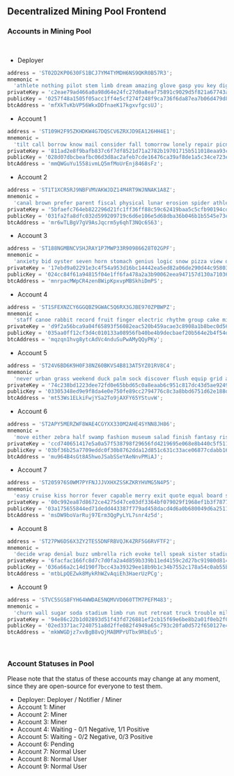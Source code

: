 ## Decentralized Mining Pool Frontend

### **Accounts in Mining Pool**

<br>

- Deployer

```js
address = 'ST02D2KP0630FS1BCJ7YM4TYMDH6NS9QKR0B57R3';
mnemonic =
  'athlete nothing pilot stem limb dream amazing glove gasp you key digital process glad thought border type donate slow index unlock say tribe oak';
privateKey = 'c2eae79ad466a0a98d64e24fc27d0a8eaf75891c9029d5f821a67743affa874201';
publicKey = '0257f48a1505f05acc1ff4e5cf274f248f9ca736f6da87ea7b06d479d80218db86';
btcAddress = 'mfXkTvKbVP56WkxDDfnaeK17kgxvfgcsUJ';
```

- Account 1

```js
address = 'ST109H2F95ZKHDKW4G7DQSCV6ZRXJD9EA126HH4E1';
mnemonic =
  'tilt call borrow know mail consider fall tomorrow lonely repair picnic cotton barrel negative almost school able giggle step tooth also kite hint snack';
privateKey = '811ad2e8f9bafb837c6f7df8521d71a2782b19701715b511018eaa93c3ed84da01';
publicKey = '028d07dbcbeafbc06d3d8ac2afeb7cde16476ca39af8de1a5c34ce723ecc6237ec';
btcAddress = 'mmQWGuYu1558ivmLQ5mfMoUrEnj8468sFz';
```

- Account 2

```js
address = 'ST1T1XCR5RJ9NBFVMVAKWJDZ14M4RT9WJNNAK1A8Z';
mnemonic =
  'canal brown prefer parent fiscal physical lunar erosion spider athlete chat text weird ecology ski pear crazy pride equip uniform misery pizza unveil milk';
privateKey = '5bfaefc764eb822296d21fc1ff36ff88c59c62419baa5c5cfb90194cd84af8e801';
publicKey = '031fa2fa8dfc032d599209719c6d6e106e5d68dba36b046b1b5545e73eca7471bd';
btcAddress = 'mr6wTLBgV7gV9AsJqcrm5y6qhT3NQc6S63';
```

- Account 3

```js
address = 'ST188NGMBNCVSHJRAY1P7MWP33R90986628T02GPF';
mnemonic =
  'anxiety bid oyster seven horn stomach genius logic snow pizza view degree toe close fortune reform heavy gym notable spin bicycle drop ignore soccer';
privateKey = '17ebd9a02291e3c4f54a953d16bc14442ea5ed82a06de290d44c9580394e5d4a01';
publicKey = '024cc84f61a94815f04e1ff6fa478a2a3b90062eea947157d130a71036b6c9f0f2';
btcAddress = 'mnrpacMWpCR4zen8WipKpxvpMBSkhiDmPS';
```

- Account 4

```js
address = 'ST1SFEXNZCY6GGQBZ9GWAC5Q6RX3GJBE970ZPBWPZ';
mnemonic =
  'staff canoe rabbit record fruit finger electric rhythm group cake mixture peanut van girl wolf tornado thought purchase roast various scorpion virtual banana shed';
privateKey = 'd9f2a56bca9a04f65893f56082eac520b459acae3c8908a1b8bec0d560d25c3b01';
publicKey = '035aa0ff12cf3d4c010133a08956fb40be4b9decbaef20b564e2b4f54d0a272003';
btcAddress = 'mqzqn1hvg8ytcAdVc4nduSuPwAMyQQyPKy';
```

- Account 5

```js
address = 'ST24V6BD6K9H0F38NZ60BKVS4B813AT5YZ01RV8C4';
mnemonic =
  'never urban grass weekend duck palm sock discover flush equip grid alien mechanic suffer affair monkey timber luggage wrong energy soap swap jeans clog';
privateKey = '74c238bd1223dee72fd0e65bbd65c0a8eaab6c951c817dc43d5ae924920453b101';
publicKey = '03305348ed9e9f8da4e0e750fe89cc2794776c8c3a8bbd6751d62e188dd1963c6a';
btcAddress = 'mt53Ws1ELkiFwjYSa2To9jAXFY65YStuvW';
```

- Account 6

```js
address = 'ST2APY5MERZWF8WAE4CGYXX330M2AHE4SYNN8JH86';
mnemonic =
  'move either zebra half swamp fashion museum salad finish fantasy risk antique melt despair crumble uncover stomach ahead fiction judge umbrella pill child tail';
privateKey = 'ccd740651417e5a0a57f538798f29656fd4219695e068e8b440c5f51137cf59301';
publicKey = '03bf36b25a7709eddc0f30b8762dda12d851c631c33ace06877cdabb1649961c6d';
btcAddress = 'mu964B4sGt8A5hwoJSabSSeYAeNnvPMiAJ';
```

- Account 7

```js
address = 'ST205976S0WM7PYFNJJJVXHXZSSKZKRYHVMG5N4P5';
mnemonic =
  'easy cruise kiss horror fever capable merry exit quote equal board swap rapid document click boil stamp conduct prepare garbage skate volume hub key';
privateKey = '00c992ea87d8672ce4275d47ce03df3364bf079029f1968ef1b3f7877bcae28401';
publicKey = '03a175655844ed71dedd443387f779ad458dacd4d6a0b680049d6a251140750843';
btcAddress = 'msDW9boVarRuj97Erm3QgPyLYL7snr4z5d';
```

- Account 8

```js
address = 'ST27PW6DS6X3ZY2TES5DNFRBVQJK4ZRF5G6RVFTF2';
mnemonic =
  'decide wrap denial buzz umbrella rich evoke tell speak sister stadium fault sibling brown attitude write rib sudden beauty mosquito despair inform risk region';
privateKey = '6facfac166fc8d7c7d0fa2a4d859b339b11ed4159c2d27bc91980d814cf165ec01';
publicKey = '036a66a2c14d190f7bcc43a39329ee18b9b1c34b7552c178a54c0ab55bdeedeb69';
btcAddress = 'mtbLpQEZwk8MykRhWZvAqiEh3HaerUzPCg';
```

- Account 9

```js
address = 'STVC5SGS8FYH64WWDAE5NQMVVD060TTM7PEFM483';
mnemonic =
  'churn wall sugar soda stadium limb run nut retreat truck trouble million era option kind garden blouse suit metal shadow ramp mercy put grain';
privateKey = '94e86c22b1d02893d51f43fd726881ef2cb15f69e6be8b2a01f0eb2f0b6bb44901';
publicKey = '02ed3371ac7240751a8d2ffe082f4949a65c793c20fa0d572f650127e466f71578';
btcAddress = 'mkWWGDjz7xvBgB8vQjMABMPrUTbx9RbEu5';
```

<br>

### **Account Statuses in Pool**

Please note that the status of these accounts may change at any moment, since they are open-source for everyone to test them.

- Deployer: Deployer / Notifier / Miner
- Account 1: Miner
- Account 2: Miner
- Account 3: Miner
- Account 4: Waiting - 0/1 Negative, 1/1 Positive
- Account 5: Waiting - 0/2 Negative, 0/3 Positive
- Account 6: Pending
- Account 7: Normal User
- Account 8: Normal User
- Account 9: Normal User
